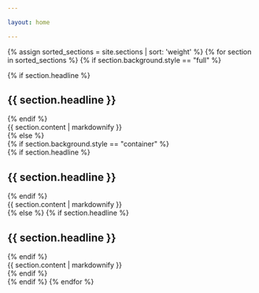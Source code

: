 ```yaml
---

layout: home

---
```


{% assign sorted_sections = site.sections | sort: 'weight' %}
{% for section in sorted_sections %}
  {% if section.background.style == "full" %}
  <section id="{{ section.title }}" class="p-0{% if section.color %} scheme-{{ section.color }}{% endif %}">
    <div class="scroll-reveal background-container full grid-breakout{% if section.padding %} p-{{ section.padding }}{% endif %}" style="background-image: url({{ site.baseurl }}/assets/images/{{ section.background.image | append: '.webp' }});">
      {% if section.headline %}<h2 class="headline scroll-reveal">{{ section.headline }}</h2>{% endif %}
      <div class="{% if section.grid %}col{% if section.grid %} grid-{{ section.grid }}{% endif %}{% endif %}">
        {{ section.content | markdownify }}
      </div>
    </div>
  </section>
  {% else %}
  <section id="{{ section.title }}" class="full grid-breakout{% if section.color %} scheme-{{ section.color }}{% endif %}{% if section.padding %} p-{{ section.padding }}{% endif %}">
    <div class="{% if section.format %}{{ section.format }}{% endif %}">
      {% if section.background.style == "container" %}
        <div class="scroll-reveal bg-img p-3 grid-breakout{% if section.background.color %} scheme-{{ section.background.color }}{% endif %}" style="background: {% if section.background.gradient %}linear-gradient(hsl(var(--{{ section.background.gradient }})) -10%, transparent 40%), {% endif %}url({{ site.baseurl }}/assets/images/{{ section.background.image }}.{{ section.background.filetype }});">
          <div class="content">
            {% if section.headline %}<h2 class="headline scroll-reveal">{{ section.headline }}</h2>{% endif %}
            <div class="{% if section.grid %}col {% if section.grid %} grid-{{ section.grid }}{% endif %}{% endif %}">
              {{ section.content | markdownify }}
            </div>
          </div>
        </div>
      {% else %}
        {% if section.headline %}<h2 class="headline scroll-reveal">{{ section.headline }}</h2>{% endif %}
        <div class="{% if section.grid %}col{% if section.grid %} grid-{{ section.grid }}{% endif %}{% endif %}">
          {{ section.content | markdownify }}
        </div>
      {% endif %}
    </div>
  </section>
  {% endif %}
{% endfor %}

<script src="https://cdn.jsdelivr.net/npm/@figmania/loader/build/index.umd.js?ver=1.0" id="svg-animate-js"></script>
